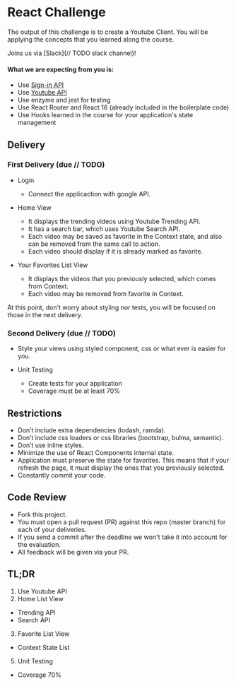 # React Challenge

The output of this challenge is to create a Youtube Client. You will be applying the concepts that you learned along the course.

Joins us via [Slack](// TODO slack channel)!

#### What we are expecting from you is:
- Use [Sign-in API](https://developers.google.com/identity/sign-in/web/sign-in)
- Use [Youtube API](https://developers.google.com/youtube/v3)
- Use enzyme and jest for testing
- Use React Router and React 16 (already included in the boilerplate code)
- Use Hooks learned in the course for your application's state management 

## Delivery

### First Delivery (due // TODO)
- Login
  - Connect the applicaction with google API.

- Home View
  - It displays the trending videos using Youtube Trending API.
  - It has a search bar, which uses Youtube Search API.
  - Each video may be saved as favorite in the Context state, and also can be removed from the same call to action.
  - Each video should display if it is already marked as favorite.

- Your Favorites List View
  - It displays the videos that you previously selected, which comes from Context.
  - Each video may be removed from favorite in Context.

At this point, don't worry about styling nor tests, you will be focused on those in the next delivery.

### Second Delivery (due // TODO)
- Style your views using styled component, css or what ever is easier for you.

- Unit Testing
  - Create tests for your application
  - Coverage must be at least 70%

## Restrictions
- Don’t include extra dependencies (lodash, ramda).
- Don’t include css loaders or css libraries (bootstrap, bulma, semantic).
- Don’t use inline styles.
- Minimize the use of React Components internal state.
- Application must preserve the state for favorites. This means that if your refresh the page, it must display the ones that you previously selected.
- Constantly commit your code.

## Code Review
- Fork this project.
- You must open a pull request (PR) against this repo (master branch) for each of your deliveries.
- If you send a commit after the deadline we won't take it into account for the evaluation.
- All feedback will be given via your PR.

## TL;DR
1. Use Youtube API
2. Home List View
  - Trending API
  - Search API
3. Favorite List View
  - Context State List
5. Unit Testing
  - Coverage 70%
